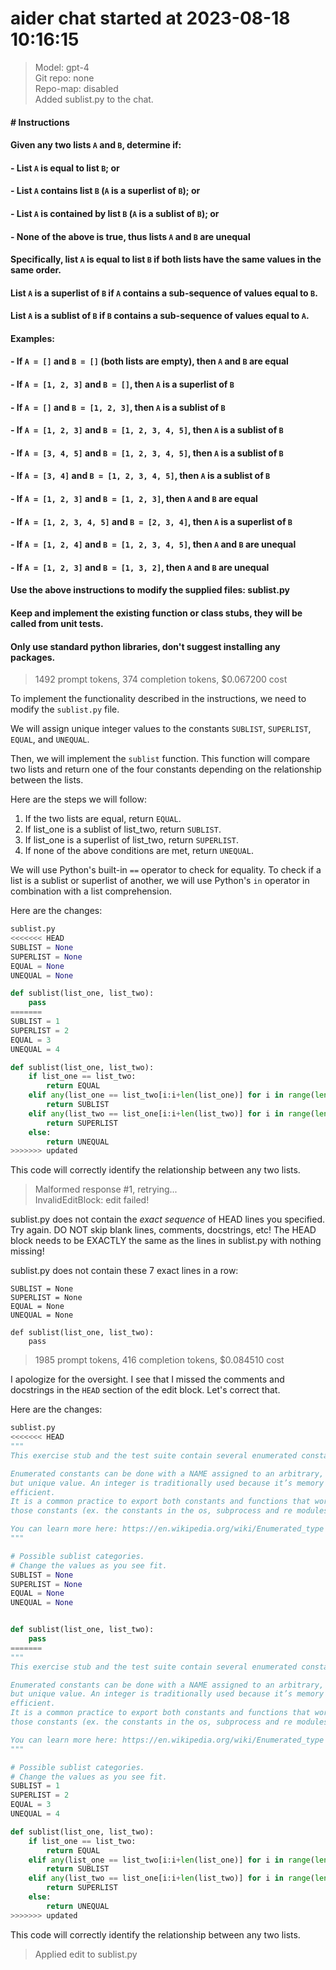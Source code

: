 
# aider chat started at 2023-08-18 10:16:15

> Model: gpt-4  
> Git repo: none  
> Repo-map: disabled  
> Added sublist.py to the chat.  

#### # Instructions  
####   
#### Given any two lists `A` and `B`, determine if:  
####   
#### - List `A` is equal to list `B`; or  
#### - List `A` contains list `B` (`A` is a superlist of `B`); or  
#### - List `A` is contained by list `B` (`A` is a sublist of `B`); or  
#### - None of the above is true, thus lists `A` and `B` are unequal  
####   
#### Specifically, list `A` is equal to list `B` if both lists have the same values in the same order.  
#### List `A` is a superlist of `B` if `A` contains a sub-sequence of values equal to `B`.  
#### List `A` is a sublist of `B` if `B` contains a sub-sequence of values equal to `A`.  
####   
#### Examples:  
####   
#### - If `A = []` and `B = []` (both lists are empty), then `A` and `B` are equal  
#### - If `A = [1, 2, 3]` and `B = []`, then `A` is a superlist of `B`  
#### - If `A = []` and `B = [1, 2, 3]`, then `A` is a sublist of `B`  
#### - If `A = [1, 2, 3]` and `B = [1, 2, 3, 4, 5]`, then `A` is a sublist of `B`  
#### - If `A = [3, 4, 5]` and `B = [1, 2, 3, 4, 5]`, then `A` is a sublist of `B`  
#### - If `A = [3, 4]` and `B = [1, 2, 3, 4, 5]`, then `A` is a sublist of `B`  
#### - If `A = [1, 2, 3]` and `B = [1, 2, 3]`, then `A` and `B` are equal  
#### - If `A = [1, 2, 3, 4, 5]` and `B = [2, 3, 4]`, then `A` is a superlist of `B`  
#### - If `A = [1, 2, 4]` and `B = [1, 2, 3, 4, 5]`, then `A` and `B` are unequal  
#### - If `A = [1, 2, 3]` and `B = [1, 3, 2]`, then `A` and `B` are unequal  
####   
#### ####  
####   
#### Use the above instructions to modify the supplied files: sublist.py  
#### Keep and implement the existing function or class stubs, they will be called from unit tests.  
#### Only use standard python libraries, don't suggest installing any packages.  
> 1492 prompt tokens, 374 completion tokens, $0.067200 cost  

To implement the functionality described in the instructions, we need to modify the `sublist.py` file. 

We will assign unique integer values to the constants `SUBLIST`, `SUPERLIST`, `EQUAL`, and `UNEQUAL`. 

Then, we will implement the `sublist` function. This function will compare two lists and return one of the four constants depending on the relationship between the lists. 

Here are the steps we will follow:

1. If the two lists are equal, return `EQUAL`.
2. If list_one is a sublist of list_two, return `SUBLIST`.
3. If list_one is a superlist of list_two, return `SUPERLIST`.
4. If none of the above conditions are met, return `UNEQUAL`.

We will use Python's built-in `==` operator to check for equality. To check if a list is a sublist or superlist of another, we will use Python's `in` operator in combination with a list comprehension.

Here are the changes:

```python
sublist.py
<<<<<<< HEAD
SUBLIST = None
SUPERLIST = None
EQUAL = None
UNEQUAL = None

def sublist(list_one, list_two):
    pass
=======
SUBLIST = 1
SUPERLIST = 2
EQUAL = 3
UNEQUAL = 4

def sublist(list_one, list_two):
    if list_one == list_two:
        return EQUAL
    elif any(list_one == list_two[i:i+len(list_one)] for i in range(len(list_two))):
        return SUBLIST
    elif any(list_two == list_one[i:i+len(list_two)] for i in range(len(list_one))):
        return SUPERLIST
    else:
        return UNEQUAL
>>>>>>> updated
```
This code will correctly identify the relationship between any two lists.

> Malformed response #1, retrying...  
> InvalidEditBlock: edit failed!

sublist.py does not contain the *exact sequence* of HEAD lines you specified.
Try again.
DO NOT skip blank lines, comments, docstrings, etc!
The HEAD block needs to be EXACTLY the same as the lines in sublist.py with nothing missing!

sublist.py does not contain these 7 exact lines in a row:
```
SUBLIST = None
SUPERLIST = None
EQUAL = None
UNEQUAL = None

def sublist(list_one, list_two):
    pass
```  
> 1985 prompt tokens, 416 completion tokens, $0.084510 cost  

I apologize for the oversight. I see that I missed the comments and docstrings in the `HEAD` section of the edit block. Let's correct that.

Here are the changes:

```python
sublist.py
<<<<<<< HEAD
"""
This exercise stub and the test suite contain several enumerated constants.

Enumerated constants can be done with a NAME assigned to an arbitrary,
but unique value. An integer is traditionally used because it’s memory
efficient.
It is a common practice to export both constants and functions that work with
those constants (ex. the constants in the os, subprocess and re modules).

You can learn more here: https://en.wikipedia.org/wiki/Enumerated_type
"""

# Possible sublist categories.
# Change the values as you see fit.
SUBLIST = None
SUPERLIST = None
EQUAL = None
UNEQUAL = None


def sublist(list_one, list_two):
    pass
=======
"""
This exercise stub and the test suite contain several enumerated constants.

Enumerated constants can be done with a NAME assigned to an arbitrary,
but unique value. An integer is traditionally used because it’s memory
efficient.
It is a common practice to export both constants and functions that work with
those constants (ex. the constants in the os, subprocess and re modules).

You can learn more here: https://en.wikipedia.org/wiki/Enumerated_type
"""

# Possible sublist categories.
# Change the values as you see fit.
SUBLIST = 1
SUPERLIST = 2
EQUAL = 3
UNEQUAL = 4

def sublist(list_one, list_two):
    if list_one == list_two:
        return EQUAL
    elif any(list_one == list_two[i:i+len(list_one)] for i in range(len(list_two))):
        return SUBLIST
    elif any(list_two == list_one[i:i+len(list_two)] for i in range(len(list_one))):
        return SUPERLIST
    else:
        return UNEQUAL
>>>>>>> updated
```
This code will correctly identify the relationship between any two lists.

> Applied edit to sublist.py  

